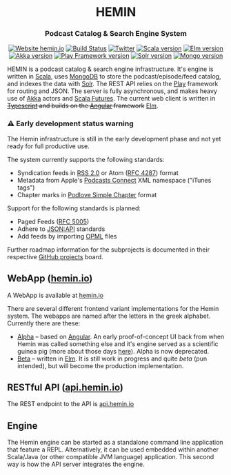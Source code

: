 <h1 align="center">
  HEMIN
</h1>

<h3 align="center">
  Podcast Catalog & Search Engine System
</h3>

<div align="center">
  
[![Website hemin.io](https://img.shields.io/website-up-down-green-red/https/hemin.io.svg)](https://hemin.io/) [![Build Status](https://travis-ci.org/mpgirro/hemin.png)](https://travis-ci.org/mpgirro/hemin) [![Twitter](https://img.shields.io/badge/Twitter-%40hemin_io-blue.svg)](https://twitter.com/hemin_io) [![Scala version](https://img.shields.io/badge/scala-2.12-blue.svg)](https://www.scala-lang.org/download/2.12.0.html) [![Elm version](https://img.shields.io/badge/elm-0.19-blue.svg)](https://github.com/elm/compiler/blob/master/upgrade-docs/0.19.md) [![Akka version](https://img.shields.io/badge/akka-2.5-blue.svg)](https://akka.io/blog/news/2017/04/13/akka-2.5.0-released) [![Play Framework version](https://img.shields.io/badge/play-2.6-blue.svg)](https://www.playframework.com/documentation/2.6.x/Highlights26) [![Solr version](https://img.shields.io/badge/solr-7.5-blue.svg)](https://lucene.apache.org/solr/guide/7_5/index.html) [![Mongo version](https://img.shields.io/badge/mongo-4.0-blue.svg)](https://docs.mongodb.com/manual/release-notes/4.0/)

</div>



<!--[![GitHub release](https://img.shields.io/github/release/mpgirro/hemin.svg)](https://github.com/mpgirro/hemin/releases/)-->


HEMIN is a podcast catalog & search engine infrastructure. It's engine is written in [Scala](https://www.scala-lang.org), uses [MongoDB](https://www.mongodb.com) to store the podcast/episode/feed catalog, and indexes the data with [Solr](http://lucene.apache.org/solr/). The REST API relies on the [Play](https://www.playframework.com) framework for routing and JSON. The server is fully asynchronous, and makes heavy use of [Akka](https://akka.io) actors and [Scala Futures](https://docs.scala-lang.org/overviews/core/futures.html). The current web client is written in ~~[Typescript](https://www.typescriptlang.org) and builds on the [Angular](https://angular.io) framework~~ [Elm](https://elm-lang.org).


### ⚠️ Early development status warning


The Hemin infrastructure is still in the early development phase and not yet ready for full productive use.

The system currently supports the following standards:

* Syndication feeds in [RSS 2.0](https://cyber.harvard.edu/rss/rss.html) or Atom ([RFC 4287](https://tools.ietf.org/html/rfc4287)) format
* Metadata from Apple's [Podcasts Connect](https://help.apple.com/itc/podcasts_connect/#/itcb54353390) XML namespace ("iTunes tags")
* Chapter marks in [Podlove Simple Chapter](https://podlove.org/simple-chapters/) format

Support for the following standards is planned:

* Paged Feeds ([RFC 5005](https://tools.ietf.org/html/rfc5005))
* Adhere to [JSON:API](https://jsonapi.org) standards
* Add feeds by importing [OPML](http://dev.opml.org) files

Further roadmap information for the subprojects is documented in their respective [GitHub projects](https://github.com/mpgirro/hemin/projects) board.


## WebApp ([hemin.io](https://hemin.io))


A WebApp is available at [hemin.io](https://hemin.io)

There are several different frontend variant implementations for the Hemin system. The webapps are named after the letters in the greek alphabet. Currently there are these:

* [Alpha](hemin-web/alpha) &ndash; based on [Angular](https://angular.io). An early proof-of-concept UI back from when Hemin was called something else and it's engine served as a scientific guinea pig (more about those days [here](https://github.com/mpgirro/dipl)). Alpha is now deprecated.
* [Beta](hemin-web/beta) &ndash; written in [Elm](https://elm-lang.org). It is still work in progress and quite *beta* (pun intended), but will become the production implementation.
<!--
* [Gamma](hemin-web/gamma) &ndash; proposition of a [React](https://reactjs.org) based implementation.  
* [Delta](hemin-web/delta) &ndash; proposition of a [VueJS](https://vuejs.org) based implementation. 
-->


## RESTful API ([api.hemin.io](https://api.hemin.io))


The REST endpoint to the API is [api.hemin.io](https://api.hemin.io)


## Engine 


The Hemin engine can be started as a standalone command line application that feature a REPL. Alternatively, it can be used embedded within another Scala/Java (or other compatible JVM language) application. This second way is how the API server integrates the engine.
